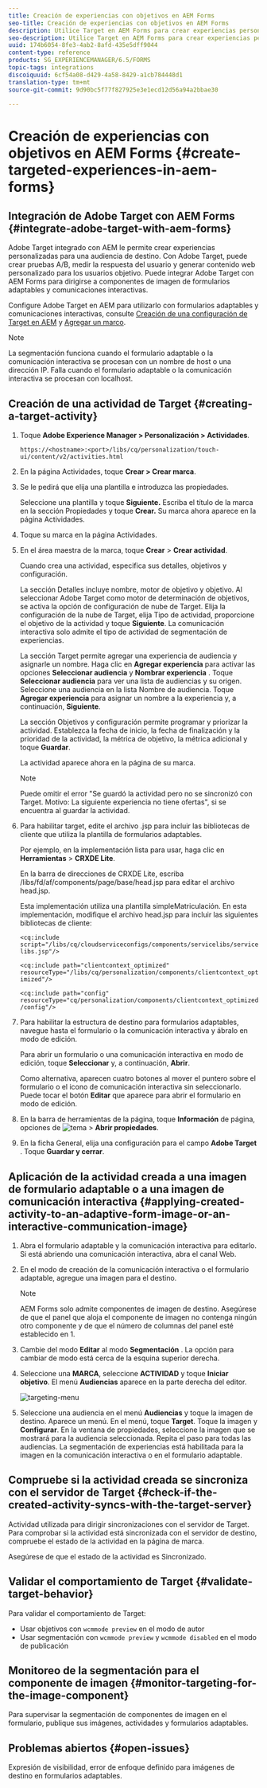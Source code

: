 ```yaml
---
title: Creación de experiencias con objetivos en AEM Forms
seo-title: Creación de experiencias con objetivos en AEM Forms
description: Utilice Target en AEM Forms para crear experiencias personalizadas para los clientes objetivo.
seo-description: Utilice Target en AEM Forms para crear experiencias personalizadas para los clientes objetivo.
uuid: 174b6054-8fe3-4ab2-8afd-435e5dff9044
content-type: reference
products: SG_EXPERIENCEMANAGER/6.5/FORMS
topic-tags: integrations
discoiquuid: 6cf54a08-d429-4a58-8429-a1cb784448d1
translation-type: tm+mt
source-git-commit: 9d90bc5f77f827925e3e1ecd12d56a94a2bbae30

---
```



# Creación de experiencias con objetivos en AEM Forms {#create-targeted-experiences-in-aem-forms}

## Integración de Adobe Target con AEM Forms {#integrate-adobe-target-with-aem-forms}

Adobe Target integrado con AEM le permite crear experiencias personalizadas para una audiencia de destino. Con Adobe Target, puede crear pruebas A/B, medir la respuesta del usuario y generar contenido web personalizado para los usuarios objetivo. Puede integrar Adobe Target con AEM Forms para dirigirse a componentes de imagen de formularios adaptables y comunicaciones interactivas.

Configure Adobe Target en AEM para utilizarlo con formularios adaptables y comunicaciones interactivas, consulte [Creación de una configuración de Target en AEM](/help/sites-administering/target.md) y [Agregar un marco](/help/sites-administering/target.md).

>[!NOTE]
>
>La segmentación funciona cuando el formulario adaptable o la comunicación interactiva se procesan con un nombre de host o una dirección IP. Falla cuando el formulario adaptable o la comunicación interactiva se procesan con localhost.

## Creación de una actividad de Target {#creating-a-target-activity}

1. Toque **Adobe Experience Manager > Personalización > Actividades**.

   `https://<hostname>:<port>/libs/cq/personalization/touch-ui/content/v2/activities.html`

1. En la página Actividades, toque **Crear > Crear marca**.
1. Se le pedirá que elija una plantilla e introduzca las propiedades.

   Seleccione una plantilla y toque **Siguiente.** Escriba el título de la marca en la sección Propiedades y toque **Crear.**
Su marca ahora aparece en la página Actividades.

1. Toque su marca en la página Actividades.
1. En el área maestra de la marca, toque **Crear** > **Crear actividad**.

   Cuando crea una actividad, especifica sus detalles, objetivos y configuración.

   La sección Detalles incluye nombre, motor de objetivo y objetivo. Al seleccionar Adobe Target como motor de determinación de objetivos, se activa la opción de configuración de nube de Target. Elija la configuración de la nube de Target, elija Tipo de actividad, proporcione el objetivo de la actividad y toque **Siguiente**. La comunicación interactiva solo admite el tipo de actividad de segmentación de experiencias.

   La sección Target permite agregar una experiencia de audiencia y asignarle un nombre. Haga clic en **Agregar experiencia** para activar las opciones **Seleccionar audiencia** y **Nombrar experiencia** . Toque **Seleccionar audiencia** para ver una lista de audiencias y su origen. Seleccione una audiencia en la lista Nombre de audiencia. Toque **Agregar experiencia** para asignar un nombre a la experiencia y, a continuación, **Siguiente**.

   La sección Objetivos y configuración permite programar y priorizar la actividad. Establezca la fecha de inicio, la fecha de finalización y la prioridad de la actividad, la métrica de objetivo, la métrica adicional y toque **Guardar**.

   La actividad aparece ahora en la página de su marca.

   >[!NOTE]
   >
   >Puede omitir el error &quot;Se guardó la actividad pero no se sincronizó con Target. Motivo: La siguiente experiencia no tiene ofertas&quot;, si se encuentra al guardar la actividad.

1. Para habilitar target, edite el archivo .jsp para incluir las bibliotecas de cliente que utiliza la plantilla de formularios adaptables.

   Por ejemplo, en la implementación lista para usar, haga clic en **Herramientas** > **CRXDE Lite**.

   En la barra de direcciones de CRXDE Lite, escriba /libs/fd/af/components/page/base/head.jsp para editar el archivo head.jsp.

   Esta implementación utiliza una plantilla simpleMatriculación. En esta implementación, modifique el archivo head.jsp para incluir las siguientes bibliotecas de cliente:

   `<cq:include script="/libs/cq/cloudserviceconfigs/components/servicelibs/servicelibs.jsp"/>`

   `<cq:include path="clientcontext_optimized" resourceType="/libs/cq/personalization/components/clientcontext_optimized"/>`

   `<cq:include path="config" resourceType="cq/personalization/components/clientcontext_optimized/config"/>`

1. Para habilitar la estructura de destino para formularios adaptables, navegue hasta el formulario o la comunicación interactiva y ábralo en modo de edición.

   Para abrir un formulario o una comunicación interactiva en modo de edición, toque **Seleccionar** y, a continuación, **Abrir**.

   Como alternativa, aparecen cuatro botones al mover el puntero sobre el formulario o el icono de comunicación interactiva sin seleccionarlo. Puede tocar el botón **Editar** que aparece para abrir el formulario en modo de edición.

1. En la barra de herramientas de la página, toque **Información** de página, opciones de ![tema](assets/theme-options.png) > **Abrir propiedades**.
1. En la ficha General, elija una configuración para el campo **Adobe Target** . Toque **Guardar y cerrar**.

## Aplicación de la actividad creada a una imagen de formulario adaptable o a una imagen de comunicación interactiva {#applying-created-activity-to-an-adaptive-form-image-or-an-interactive-communication-image}

1. Abra el formulario adaptable y la comunicación interactiva para editarlo. Si está abriendo una comunicación interactiva, abra el canal Web.

1. En el modo de creación de la comunicación interactiva o el formulario adaptable, agregue una imagen para el destino.

   >[!NOTE]
   >
   >AEM Forms solo admite componentes de imagen de destino. Asegúrese de que el panel que aloja el componente de imagen no contenga ningún otro componente y de que el número de columnas del panel esté establecido en 1.

1. Cambie del modo **Editar** al modo **Segmentación** . La opción para cambiar de modo está cerca de la esquina superior derecha.
1. Seleccione una **MARCA**, seleccione **ACTIVIDAD** y toque **Iniciar objetivo**. El menú **Audiencias** aparece en la parte derecha del editor.

   ![targeting-menu](assets/targeting-menu.png)

1. Seleccione una audiencia en el menú **Audiencias** y toque la imagen de destino. Aparece un menú. En el menú, toque **Target**. Toque la imagen y **Configurar**. En la ventana de propiedades, seleccione la imagen que se mostrará para la audiencia seleccionada. Repita el paso para todas las audiencias. La segmentación de experiencias está habilitada para la imagen en la comunicación interactiva o en el formulario adaptable.

## Compruebe si la actividad creada se sincroniza con el servidor de Target {#check-if-the-created-activity-syncs-with-the-target-server}

Actividad utilizada para dirigir sincronizaciones con el servidor de Target. Para comprobar si la actividad está sincronizada con el servidor de destino, compruebe el estado de la actividad en la página de marca.

Asegúrese de que el estado de la actividad es Sincronizado.

## Validar el comportamiento de Target {#validate-target-behavior}

Para validar el comportamiento de Target:

* Usar objetivos con `wcmmode preview` en el modo de autor
* Usar segmentación con `wcmmode preview` y `wcmmode disabled` en el modo de publicación

## Monitoreo de la segmentación para el componente de imagen {#monitor-targeting-for-the-image-component}

Para supervisar la segmentación de componentes de imagen en el formulario, publique sus imágenes, actividades y formularios adaptables.

## Problemas abiertos {#open-issues}

Expresión de visibilidad, error de enfoque definido para imágenes de destino en formularios adaptables.
